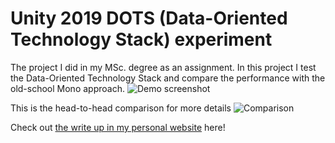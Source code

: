 # Unity 2019 DOTS (Data-Oriented Technology Stack) experiment

The project I did in my MSc. degree as an assignment. In this project I test the Data-Oriented Technology Stack and compare the performance with the old-school Mono approach.
![Demo screenshot](http://tongtunggiang.com/wp-content/uploads/2020/05/Demo-1024x561.png)

This is the head-to-head comparison for more details
![Comparison](http://tongtunggiang.com/wp-content/uploads/2020/05/ECSvMono.png)

Check out [the write up in my personal website](http://tongtunggiang.com/blog/2020/05/672/) here!
